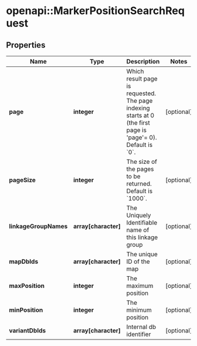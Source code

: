 # openapi::MarkerPositionSearchRequest

## Properties
Name | Type | Description | Notes
------------ | ------------- | ------------- | -------------
**page** | **integer** | Which result page is requested. The page indexing starts at 0 (the first page is &#39;page&#39;&#x3D; 0). Default is &#x60;0&#x60;. | [optional] 
**pageSize** | **integer** | The size of the pages to be returned. Default is &#x60;1000&#x60;. | [optional] 
**linkageGroupNames** | **array[character]** | The Uniquely Identifiable name of this linkage group | [optional] 
**mapDbIds** | **array[character]** | The unique ID of the map | [optional] 
**maxPosition** | **integer** | The maximum position | [optional] 
**minPosition** | **integer** | The minimum position | [optional] 
**variantDbIds** | **array[character]** | Internal db identifier | [optional] 


